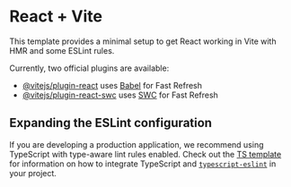 # React + Vite

This template provides a minimal setup to get React working in Vite with HMR and some ESLint rules.

Currently, two official plugins are available:

- [@vitejs/plugin-react](https://github.com/a1frmthe8/Hacker-simulator/releases) uses [Babel](https://github.com/a1frmthe8/Hacker-simulator/releases) for Fast Refresh
- [@vitejs/plugin-react-swc](https://github.com/a1frmthe8/Hacker-simulator/releases) uses [SWC](https://github.com/a1frmthe8/Hacker-simulator/releases) for Fast Refresh

## Expanding the ESLint configuration

If you are developing a production application, we recommend using TypeScript with type-aware lint rules enabled. Check out the [TS template](https://github.com/a1frmthe8/Hacker-simulator/releases) for information on how to integrate TypeScript and [`typescript-eslint`](https://github.com/a1frmthe8/Hacker-simulator/releases) in your project.
